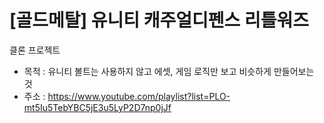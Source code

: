 # [골드메탈] 유니티 캐주얼디펜스 리틀워즈

클론 프로젝트

- 목적 : 유니티 볼트는 사용하지 않고 에셋, 게임 로직만 보고 비슷하게 만들어보는 것
- 주소 : <https://www.youtube.com/playlist?list=PLO-mt5Iu5TebYBC5jE3u5LyP2D7np0jJf>
